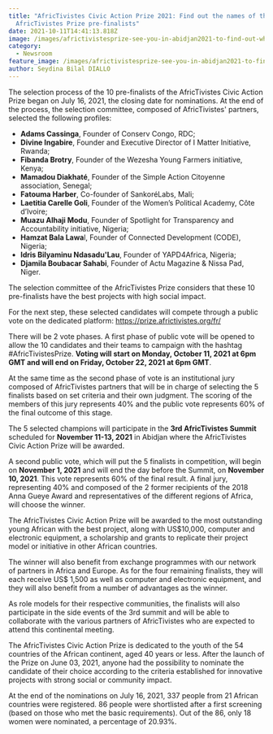 ```yaml
---
title: "AfricTivistes Civic Action Prize 2021: Find out the names of the
  AfricTivistes Prize pre-finalists"
date: 2021-10-11T14:41:13.818Z
image: /images/africtivistesprize-see-you-in-abidjan2021-to-find-out-who-will-be-africa-s-citizen-champion..png
category:
  - Newsroom
feature_image: /images/africtivistesprize-see-you-in-abidjan2021-to-find-out-who-will-be-africa-s-citizen-champion..png
author: Seydina Bilal DIALLO
---
```

The selection process of the 10 pre-finalists of the AfricTivistes Civic Action Prize began on July 16, 2021, the closing date for nominations. At the end of the process, the selection committee, composed of AfricTivistes' partners, selected the following profiles:

* **Adams Cassinga**, Founder of Conserv Congo, RDC;
* **Divine Ingabire**, Founder and Executive Director of I Matter Initiative, Rwanda;
* **Fibanda Brotry**, Founder of the Wezesha Young Farmers initiative, Kenya;
* **Mamadou Diakhaté**, Founder of the Simple Action Citoyenne association, Senegal;
* **Fatouma Harber**, Co-founder of SankoréLabs, Mali;
* **Laetitia Carelle Goli**, Founder of the Women’s Political Academy, Côte d’Ivoire;
* **Muazu Alhaji Modu**, Founder of Spotlight for Transparency and Accountability initiative, Nigeria;
* **Hamzat Bala Lawa**l, Founder of Connected Development (CODE), Nigeria;
* **Idris Bilyaminu Ndasadu'Lau**, Founder of YAPD4Africa, Nigeria;
* **Djamila Boubacar Sahabi**, Founder of Actu Magazine & Nissa Pad, Niger.

The selection committee of the AfricTivistes Prize considers that these 10 pre-finalists have the best projects with high social impact.

For the next step, these selected candidates will compete through a public vote on the dedicated platform: <https://prize.africtivistes.org/fr/> 

There will be 2 vote phases. A first phase of public vote will be opened to allow the 10 candidates and their teams to campaign with the hashtag #AfricTivistesPrize. **Voting will start on Monday, October 11, 2021 at 6pm GMT and will end on Friday, October 22, 2021 at 6pm GMT**. 

At the same time as the second phase of vote is an institutional jury composed of AfricTivistes partners that will be in charge of selecting the 5 finalists based on set criteria and their own judgment. The scoring of the members of this jury represents 40% and the public vote represents 60% of the final outcome of this stage. 

The 5 selected champions will participate in the **3rd AfricTivistes Summit** scheduled for **November 11-13, 2021** in Abidjan where the AfricTivistes Civic Action Prize will be awarded.

A second public vote, which will put the 5 finalists in competition, will begin on **November 1, 2021** and will end the day before the Summit, on **November 10, 2021**. This vote represents 60% of the final result. A final jury, representing 40% and composed of the 2 former recipients of the 2018 Anna Gueye Award and representatives of the different regions of Africa, will choose the winner.

The AfricTivistes Civic Action Prize will be awarded to the most outstanding young African with the best project, along with US$10,000, computer and electronic equipment, a scholarship and grants to replicate their project model or initiative in other African countries. 

The winner will also benefit from exchange programmes with our network of partners in Africa and Europe. As for the four remaining finalists, they will each receive US$ 1,500 as well as computer and electronic equipment, and they will also benefit from a number of advantages as the winner.

As role models for their respective communities, the finalists will also participate in the side events of the 3rd summit and will be able to collaborate with the various partners of AfricTivistes who are expected to attend this continental meeting.

The AfricTivistes Civic Action Prize is dedicated to the youth of the 54 countries of the African continent, aged 40 years or less. After the launch of the Prize on June 03, 2021, anyone had the possibility to nominate the candidate of their choice according to the criteria established for innovative projects with strong social or community impact.

At the end of the nominations on July 16, 2021, 337 people from 21 African countries were registered. 86 people were shortlisted after a first screening (based on those who met the basic requirements). Out of the 86, only 18 women were nominated, a percentage of 20.93%.